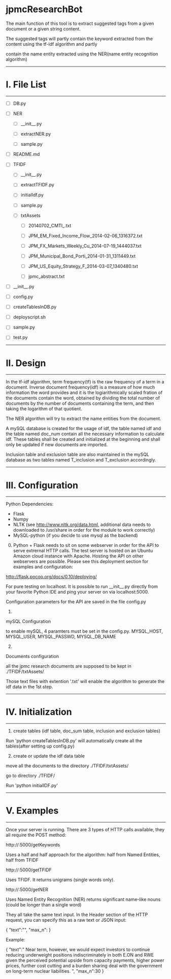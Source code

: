 jpmcResearchBot
===============

The main function of this tool is to extract suggested tags from a given document or a given string content.

The suggested tags will partly contain the keyword extracted from the content using the tf-idf algorithm and partly 

contain the name entity extracted using the NER(name entity recognition algorithm)

----------

# I. File List

----------

- [ ] DB.py

- [ ] NER

  - [ ] \_\_init\_\_.py

  - [ ] extractNER.py

  - [ ] sample.py

- [ ]  README.md

- [ ] TFIDF

  - [ ] \_\_init\_\_.py

  - [ ] extractTFIDF.py

  - [ ] initialIdf.py

  - [ ] sample.py

  - [ ] txtAssets

    - [ ] 20140702\_CMTI\_.txt

    - [ ] JPM\_EM\_Fixed\_Income\_Flow\_2014-02-06\_1316372.txt

    - [ ] JPM\_FX\_Markets\_Weekly\_Cu\_2014-07-19\_1444037.txt

    - [ ] JPM\_Municipal\_Bond\_Porti\_2014-01-31\_1311449.txt

    - [ ] JPM\_US\_Equity\_Strategy\_F\_2014-03-07\_1340480.txt

    - [ ] jpmc\_abstract.txt

- [ ] \_\_init\_\_.py

- [ ] config.py

- [ ] createTablesInDB.py

- [ ] deployscript.sh

- [ ] sample.py

- [ ] test.py

----------

# II. Design

----------

In the tf-idf algorithm, term frequency(tf) is the raw frequency of a term in a document. Inverse document frequency(idf) is a measure of how much information the word provides and it is the logiarithmically scaled fration of the documents contain the word, obtained by dividing the total number of documents by the number of documents containing the term, and then taking the logarithm of that quotient.

The NER algorithm will try to extract the name entities from the document. 

A mySQL database is created for the usage of idf, the table named idf and the table named doc\_num contain all the necessary information to calculate idf. These tables shall be created and initialized at the beginning and shall only be updated if new documents are imported.

Inclusion table and exclusion table are also maintained in the mySQL database as two tables named T\_inclusion and T\_exclusion accordingly.

-----------

# III. Configuration

-----------
Python Dependencies:
- Flask
- Numpy
- NLTK (see http://www.nltk.org/data.html, additional data needs to downloaded to /usr/share in order for the module to work correctly)
- MySQL-python (if you decide to use mysql as the backend)

0) Python + Flask needs to sit on some webserver in order for the API to serve extrernal HTTP calls. The test server is hosted on an Ubuntu Amazon cloud instance with Apache. Hosting the API on other webservers are possible. Please see this deployment section for examples and configuration:

http://flask.pocoo.org/docs/0.10/deploying/

For pure testing on localhost. It is possible to run \_\_init\_\_.py directly from your favorite Python IDE and ping your server on via localhost:5000.

Configuration parameters for the API are saved in the file config.py

1)

mySQL Configuration

  to enable mySQL, 4 paramters must be set in the config.py. MYSQL_HOST, MYSQL_USER, MYSQL_PASSWD, MYSQL_DB_NAME

2)

Documents configuration

  all the jpmc research documents are supposed to be kept in ./TFIDF/txtAssets/ 

  Those text files with extention '.txt' will enable the algorithm to generate the idf data in the 1st step.

-----------

# IV. Initialization

-----------

1) create tables (idf table, doc\_sum table, inclusion and exclusion tables)

  Run 'python createTablesInDB.py' will automatically create all the tables(after setting up config.py)

2) create or update the idf data table

  move all the documents to the directory ./TFIDF/txtAssets/

  go to directory ./TFIDF/

  Run 'python initialIDF.py' 
  
-----------

# V. Examples

-----------
Once your server is running. There are 3 types of HTTP calls available, they all require the POST method:

http://<ServerIP>:5000/getKeywords

  Uses a half and half approach for the algorithm: half from Named Entities, half from TFIDF
  
http://<ServerIP>:5000/getTFIDF

  Uses TFIDF. It returns unigrams (single words only).
  
http://<ServerIP>:5000/getNER

  Uses Named Entity Recognition (NER) returns significant name-like nouns (could be longer than a single word)
  
They all take the same text input. In the Header section of the HTTP request, you can specify this as a raw text or JSON input:

{
	"text":"<some text>",
	"max_n":<maximum keywords returned> 
}

Example:

{
	"text":" Near term, however, we would expect investors to continue reducing underweight positions indiscriminately in both E.ON and RWE given the perceived potential upside from capacity payments, higher power prices, further cost cutting and a burden sharing deal with the government on long-term nuclear liabilities. ",
	"max_n":30
}





